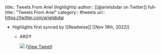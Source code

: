 title:: Tweets From Ariel (highlights)
author:: [[@arielsbdar on Twitter]]
full-title:: "Tweets From Ariel"
category:: #tweets
url:: https://twitter.com/arielsbdar

- Highlights first synced by [[Readwise]] [[Nov 19th, 2022]]
	- ARGY 
	  
	  ![](https://pbs.twimg.com/media/E2zQCHBWQAAMFdU.jpg) ([View Tweet](https://twitter.com/arielsbdar/status/1399722326896349198))